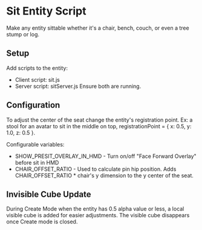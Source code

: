 # Sit Entity Script

Make any entity sittable whether it's a chair, bench, couch, or even a tree stump or log.

## Setup

Add scripts to the entity:
- Client script: sit.js 
- Server script: sitServer.js
Ensure both are running.

## Configuration

To adjust the center of the seat change the entity's registration point.
Ex: a stool for an avatar to sit in the middle on top, registrationPoint = { x: 0.5, y: 1.0, z: 0.5 }.

Configurable variables:
- SHOW_PRESIT_OVERLAY_IN_HMD - Turn on/off "Face Forward Overlay" before sit in HMD
- CHAIR_OFFSET_RATIO - Used to calculate pin hip position. Adds CHAIR_OFFSET_RATIO * chair's y dimension to the y center of the seat.

## Invisible Cube Update

 During Create Mode when the entity has 0.5 alpha value or less, a local visible cube is added for easier adjustments. The visible cube disappears once Create mode is closed.